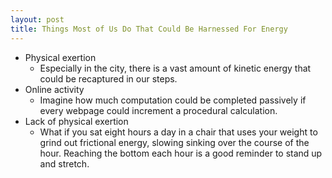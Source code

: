 ```yaml
---
layout: post
title: Things Most of Us Do That Could Be Harnessed For Energy
---
```


- Physical exertion
    - Especially in the city, there is a vast amount of kinetic energy that could be recaptured in our steps.
- Online activity
    - Imagine how much computation could be completed passively if every webpage could increment a procedural calculation.
- Lack of physical exertion
    - What if you sat eight hours a day in a chair that uses your weight to grind out frictional energy, slowing sinking over the course of the hour. Reaching the bottom each hour is a good reminder to stand up and stretch.
